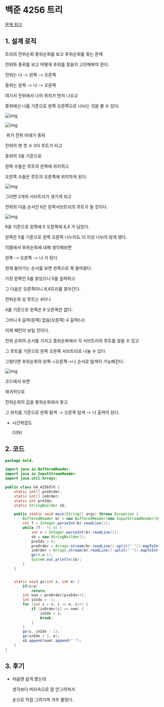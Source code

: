 # 백준 4256 트리

[문제 링크](https://www.acmicpc.net/problem/4256)

## 1. 설계 로직

트리의 전위순회 중위순회를 보고 후위순회를 찾는 문제

 

전위와 중위를 보고 어떻게 후위를 찾을지 고민해봐야 한다.

 

전위는 나 -> 왼쪽 -> 오른쪽

중위는 왼쪽 -> 나 -> 오른쪽

 

여기서 전위에서 나의 위치가 먼저 나오고

중위에선 나를 기준으로 왼쪽 오른쪽으로 나뉘는 것을 볼 수 있다.



![img](https://blog.kakaocdn.net/dn/bNtPd4/btriAsxSr4l/78wmbLTAkIxNRLUqdWb3j1/img.png)

![img](https://blog.kakaocdn.net/dn/CzuJZ/btriybqhBVx/vTdHHXw0aIzkyykYfwM2DK/img.png)

​																	위가 전위 아래가 중위



전위의 맨 첫 수 3이 루트가 되고

중위의 3을 기준으로

왼쪽 수들은 루트의 왼쪽에 위치하고

오른쪽 수들은 루트의 오른쪽에 위치하게 된다.



![img](https://blog.kakaocdn.net/dn/bFVtDq/btrivCvaGyf/fH0qfF8e4SCjoQz6cUZcA1/img.png)



그러면 2개의 서브트리가 생기게 되고

전위의 다음 순서인 6은 왼쪽서브트리의 루트가 될 것이다.



![img](https://blog.kakaocdn.net/dn/bdIpwH/btrivCBXniD/Kkxealfh4Mf9JmCheds9V0/img.png)



6을 기준으로 왼쪽에 5 오른쪽에 8,4 가 남았다.

왼쪽은 5를 기준으로 왼쪽 오른쪽 나누어도 더 이상 나뉘지 않게 됐다.

 

이쯤에서 후위순회에 대해 생각해보면

왼쪽 -> 오른쪽 -> 나 가 된다.

 

현재 들어가는 순서를 보면 왼쪽으로 쭉 들어왔다.

가장 왼쪽인 5를 찾았으니 5를 출력하고

그 다음은 오른쪽이니 8,4트리를 찾아간다.

전위순회 상 루트는 4이니

4를 기준으로 왼쪽은 8 오른쪽은 없다.

그러니 8 출력(왼쪽) 없음(오른쪽) 4 출력(나)

 

이제 패턴이 보일 것이다.

 

전위 순회의 순서를 가지고 중위순회에서 각 서브트리의 루트를 찾을 수 있고

그 루트를 기준으로 왼쪽 오른쪽 서브트리로 나눌 수 있다.

그렇다면 후위순회의 왼쪽->오른쪽->나 순서로 탐색이 가능해진다.



![img](https://blog.kakaocdn.net/dn/cM60gs/btriuZjKsf5/kYhjiFUziNcvdqllBUFk90/img.png)



코드에서 보면

재귀적으로

전위순회의 값을 중위순회에서 찾고

그 위치를 기준으로 왼쪽 탐색 -> 오른쪽 탐색 -> 나 출력이 된다.



- 시간복잡도

  O(N)

## 2. 코드

```java
package Gold;

import java.io.BufferedReader;
import java.io.InputStreamReader;
import java.util.Arrays;

public class G4_4256트리 {
	static int[] preOrder;
	static int[] inOrder;
	static int preIdx;
	static StringBuilder sb;

	public static void main(String[] args) throws Exception {
		BufferedReader br = new BufferedReader(new InputStreamReader(System.in));
		int T = Integer.parseInt(br.readLine());
		while (T-- != 0) {
			int n = Integer.parseInt(br.readLine());
			sb = new StringBuilder();
			preIdx = 0;
			preOrder = Arrays.stream(br.readLine().split(" ")).mapToInt(Integer::parseInt).toArray();
			inOrder = Arrays.stream(br.readLine().split(" ")).mapToInt(Integer::parseInt).toArray();
			go(0,n-1);
			System.out.println(sb);
		}
	}


	static void go(int s, int e) {
		if(s>e)
			return;
		int num = preOrder[preIdx++];
		int inIdx = -1;
		for (int i = s; i <= e; i++) {
			if (inOrder[i] == num) {
				inIdx = i;
				break;
			}
		}
		go(s, inIdx - 1);
		go(inIdx + 1, e);
		sb.append(num).append(" ");
	}
}
```



## 3. 후기

- 처음엔 쉽게 봤는데

  생각보다 머리속으로 잘 안그려져서

  손으로 직접 그려가며 겨우 풀었다.